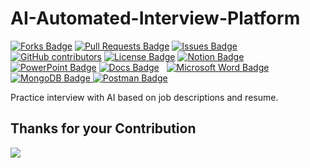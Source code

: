 # AI-Automated-Interview-Platform

<a href="https://github.com/rasikaghadge/AI-Automated-Interview-Platform/network/members"><img src="https://img.shields.io/github/forks/rasikaghadge/AI-Automated-Interview-Platform" alt="Forks Badge"/></a>
<a href="https://github.com/rasikaghadge/AI-Automated-Interview-Platform/pulls"><img src="https://img.shields.io/github/issues-pr/rasikaghadge/AI-Automated-Interview-Platform" alt="Pull Requests Badge"/></a>
 <a href="https://github.com/rasikaghadge/AI-Automated-Interview-Platform/issues"><img src="https://img.shields.io/github/issues/rasikaghadge/AI-Automated-Interview-Platform" alt="Issues Badge"/></a>
<a href="https://github.com/rasikaghadge/AI-Automated-Interview-Platform/graphs/contributors"><img alt="GitHub contributors" src="https://img.shields.io/github/contributors/rasikaghadge/AI-Automated-Interview-Platform?color=2b9348"></a>
<a href="https://github.com/rasikaghadge/AI-Automated-Interview-Platform/blob/main/LICENSE"><img src="https://img.shields.io/github/license/rasikaghadge/AI-Automated-Interview-Platform?color=orange" alt="License Badge"/></a>
<a href="https://www.notion.so/ce0ccdad9ecd47669a0037c193dc89b0?v=3574ced0ce64475e91d41d9d0f0b0893"
        target="_blank"><img src="https://img.shields.io/badge/Notion-000000?style=flat-square&logo=Notion&logoColor=white" alt="Notion Badge"/></a>&nbsp;
<a href="https://dypakurdi-my.sharepoint.com/:p:/r/personal/en20111292_dypakurdi_onmicrosoft_com/Documents/Ai_Interviewer.pptx?d=w34cb301f873b40fdb77a4af163d4c55a&csf=1&web=1&e=IqDsC4"
        target="_blank"><img src="https://img.shields.io/badge/PowerPoint-000000?style=flat-square&logo=Microsoft-PowerPoint&logoColor=white" alt="PowerPoint Badge"/></a>
<a href="https://docs.google.com/document/d/1csQmkTQ3nxW8LkCVPdcUyh__h7SjpY-dRxK55DVTTZs/edit?usp=sharing"
        target="_blank"><img src="https://img.shields.io/badge/Docs-4285F4?style=flat-square&logo=Google-Docs&logoColor=white" alt="Docs Badge"/></a> &nbsp;
<a href="https://docs.google.com/document/d/1gmc1uL13lnS2NwI14zwrTzsxAn3qhyvknHcvFG__SGE/edit?usp=sharing"
        target="_blank"><img src="https://img.shields.io/badge/Microsoft%20Word-2B579A?style=flat-square&logo=Microsoft%20Word&logoColor=white" alt="Microsoft Word Badge"/></a> &nbsp;   
<a href="https://cloud.mongodb.com/v2/64fc322145f323621a98c2c7#/metrics/replicaSet/64fc325cffbf2d598982d1bc/explorer/AIInterviewer/profiles/find" target="_blank">
  <img src="https://img.shields.io/badge/MongoDB-47A248?style=flat-square&logo=MongoDB&logoColor=white" alt="MongoDB Badge"/>
</a>
<a href="https://voicemyworldformicro-2022.postman.co/workspace/Aiiternviewer~52438c4c-2071-4eab-9c36-c66e2978fce5/overview" target="_blank">
  <img src="https://img.shields.io/badge/Postman-FF6C37?style=flat-square&logo=Postman&logoColor=white" alt="Postman Badge"/>
</a>



Practice interview with AI based on job descriptions and resume.

## Thanks for your Contribution
<div class="avatar-container">
    <a href="https://github.com/rasikaghadge/AI-Automated-Interview-Platform/graphs/contributors">
        <img src="https://contrib.rocks/image?max=50&repo=rasikaghadge/AI-Automated-Interview-Platform" />
    </a>
</div>
